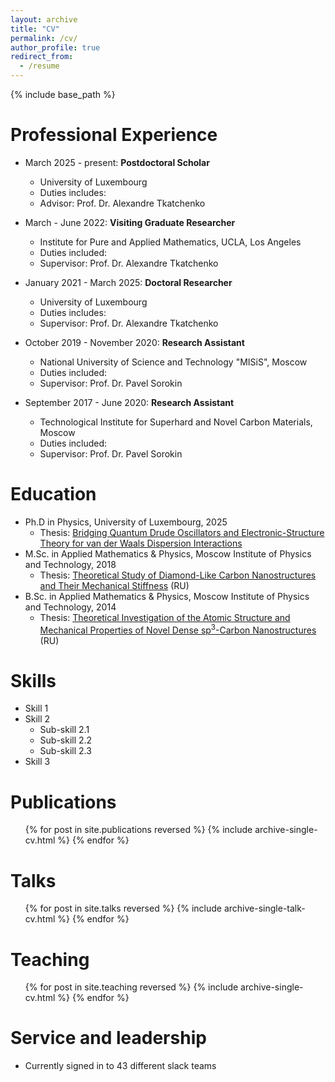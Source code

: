 ```yaml
---
layout: archive
title: "CV"
permalink: /cv/
author_profile: true
redirect_from:
  - /resume
---
```


{% include base_path %}

Professional Experience
======
* March 2025 - present: <b>Postdoctoral Scholar</b>
  * University of Luxembourg
  * Duties includes: 
  * Advisor: Prof. Dr. Alexandre Tkatchenko
 
* March - June 2022: <b>Visiting Graduate Researcher</b>
  * Institute for Pure and Applied Mathematics, UCLA, Los Angeles
  * Duties included: 
  * Supervisor: Prof. Dr. Alexandre Tkatchenko

* January 2021 - March 2025: <b>Doctoral Researcher</b>
  * University of Luxembourg
  * Duties includes: 
  * Supervisor: Prof. Dr. Alexandre Tkatchenko

* October 2019 - November 2020: <b>Research Assistant</b>
  * National University of Science and Technology "MISiS", Moscow
  * Duties included: 
  * Supervisor: Prof. Dr. Pavel Sorokin

* September 2017 - June 2020: <b>Research Assistant</b>
  * Technological Institute for Superhard and Novel Carbon Materials, Moscow
  * Duties included: 
  * Supervisor: Prof. Dr. Pavel Sorokin

Education
======
* Ph.D in Physics, University of Luxembourg, 2025
  * Thesis: [Bridging Quantum Drude Oscillators and Electronic-Structure Theory for van der Waals Dispersion Interactions](https://tcpunilu.com/pages/assets/img/Theses/AKhabibrakhmanov2025.pdf)  
* M.Sc. in Applied Mathematics & Physics, Moscow Institute of Physics and Technology, 2018
  * Thesis: [Theoretical Study of Diamond-Like Carbon Nanostructures and Their Mechanical Stiffness](https://almaz-khabibrakhmanov.github.io/files/theses/AKhabibrakhmanov_MSc_Thesis_2020.pdf) (RU)
* B.Sc. in Applied Mathematics & Physics, Moscow Institute of Physics and Technology, 2014
  * Thesis: [Theoretical Investigation of the Atomic Structure and Mechanical Properties of Novel Dense sp<sup>3</sup>-Carbon Nanostructures](https://almaz-khabibrakhmanov.github.io/files/theses/AKhabibrakhmanov_BSc_Thesis_2018.pdf) (RU)

Skills
======
* Skill 1
* Skill 2
  * Sub-skill 2.1
  * Sub-skill 2.2
  * Sub-skill 2.3
* Skill 3

Publications
======
  <ol reversed>{% for post in site.publications reversed %}
    {% include archive-single-cv.html %}
  {% endfor %}</ol>
  
Talks
======
  <ul>{% for post in site.talks reversed %}
    {% include archive-single-talk-cv.html  %}
  {% endfor %}</ul>
  
Teaching
======
  <ul>{% for post in site.teaching reversed %}
    {% include archive-single-cv.html %}
  {% endfor %}</ul>
  
Service and leadership
======
* Currently signed in to 43 different slack teams
